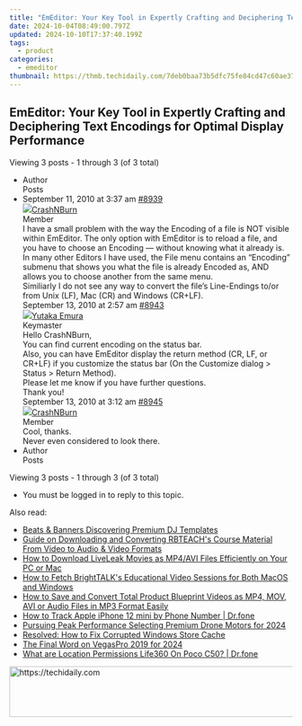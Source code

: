 ```yaml
---
title: "EmEditor: Your Key Tool in Expertly Crafting and Deciphering Text Encodings for Optimal Display Performance"
date: 2024-10-04T08:49:00.797Z
updated: 2024-10-10T17:37:40.199Z
tags:
  - product
categories:
  - emeditor
thumbnail: https://thmb.techidaily.com/7deb0baa73b5dfc75fe84cd47c60ae37428dbd6443868bb9392e788fdb87eec8.jpg
---
```


## EmEditor: Your Key Tool in Expertly Crafting and Deciphering Text Encodings for Optimal Display Performance

Viewing 3 posts - 1 through 3 (of 3 total)

* Author  
Posts
* September 11, 2010 at 3:37 am [#8939](https://tools.techidaily.com/emeditor/products/)  
[![](https://secure.gravatar.com/avatar/c095e276d7d1f5ed27f91bf623e4e445?s=80&d=identicon&r=g)CrashNBurn](https://www.emeditor.com/forums/users/CrashNBurn/ "View CrashNBurn's profile")  
Member  
I have a small problem with the way the Encoding of a file is NOT visible within EmEditor. The only option with EmEditor is to reload a file, and you have to choose an Encoding — without knowing what it already is.  
 In many other Editors I have used, the File menu contains an “Encoding” submenu that shows you what the file is already Encoded as, AND allows you to choose another from the same menu.  
 Similiarly I do not see any way to convert the file’s Line-Endings to/or from Unix (LF), Mac (CR) and Windows (CR+LF).  
September 13, 2010 at 2:57 am [#8943](https://tools.techidaily.com/emeditor/products/)  
[![](https://secure.gravatar.com/avatar/a0a6377144ed3636f985d87303f65ed2?s=80&d=identicon&r=g)Yutaka Emura](https://www.emeditor.com/forums/users/yemura/ "View Yutaka Emura's profile")  
Keymaster  
Hello CrashNBurn,  
 You can find current encoding on the status bar.  
 Also, you can have EmEditor display the return method (CR, LF, or CR+LF) if you customize the status bar (On the Customize dialog > Status > Return Method).  
 Please let me know if you have further questions.  
 Thank you!  
September 13, 2010 at 3:12 am [#8945](https://tools.techidaily.com/emeditor/products/)  
[![](https://secure.gravatar.com/avatar/c095e276d7d1f5ed27f91bf623e4e445?s=80&d=identicon&r=g)CrashNBurn](https://www.emeditor.com/forums/users/CrashNBurn/ "View CrashNBurn's profile")  
Member  
Cool, thanks.  
 Never even considered to look there.
* Author  
Posts

Viewing 3 posts - 1 through 3 (of 3 total)

* You must be logged in to reply to this topic.

<ins class="adsbygoogle"
     style="display:block"
     data-ad-format="autorelaxed"
     data-ad-client="ca-pub-7571918770474297"
     data-ad-slot="1223367746"></ins>

<ins class="adsbygoogle"
     style="display:block"
     data-ad-client="ca-pub-7571918770474297"
     data-ad-slot="8358498916"
     data-ad-format="auto"
     data-full-width-responsive="true"></ins>

<span class="atpl-alsoreadstyle">Also read:</span>
<div><ul>
<li><a href="https://youtube-videos.techidaily.com/beats-and-banners-discovering-premium-dj-templates/"><u>Beats & Banners Discovering Premium DJ Templates</u></a></li>
<li><a href="https://win-fantastic.techidaily.com/guide-on-downloading-and-converting-rbteachs-course-material-from-video-to-audio-and-video-formats/"><u>Guide on Downloading and Converting RBTEACH's Course Material From Video to Audio & Video Formats</u></a></li>
<li><a href="https://win-fantastic.techidaily.com/how-to-download-liveleak-movies-as-mp4avi-files-efficiently-on-your-pc-or-mac/"><u>How to Download LiveLeak Movies as MP4/AVI Files Efficiently on Your PC or Mac</u></a></li>
<li><a href="https://win-fantastic.techidaily.com/how-to-fetch-brighttalks-educational-video-sessions-for-both-macos-and-windows/"><u>How to Fetch BrightTALK's Educational Video Sessions for Both MacOS and Windows</u></a></li>
<li><a href="https://win-fantastic.techidaily.com/how-to-save-and-convert-total-product-blueprint-videos-as-mp4-mov-avi-or-audio-files-in-mp3-format-easily/"><u>How to Save and Convert Total Product Blueprint Videos as MP4, MOV, AVI or Audio Files in MP3 Format Easily</u></a></li>
<li><a href="https://ios-location-track.techidaily.com/how-to-track-apple-iphone-12-mini-by-phone-number-drfone-by-drfone-virtual-ios/"><u>How to Track Apple iPhone 12 mini by Phone Number | Dr.fone</u></a></li>
<li><a href="https://extra-skills.techidaily.com/pursuing-peak-performance-selecting-premium-drone-motors-for-2024/"><u>Pursuing Peak Performance Selecting Premium Drone Motors for 2024</u></a></li>
<li><a href="https://win-howtos.techidaily.com/resolved-how-to-fix-corrupted-windows-store-cache/"><u>Resolved: How to Fix Corrupted Windows Store Cache</u></a></li>
<li><a href="https://some-skills.techidaily.com/the-final-word-on-vegaspro-2019-for-2024/"><u>The Final Word on VegasPro 2019 for 2024</u></a></li>
<li><a href="https://fake-location.techidaily.com/what-are-location-permissions-life360-on-poco-c50-drfone-by-drfone-virtual-android/"><u>What are Location Permissions Life360 On Poco C50? | Dr.fone</u></a></li>
</ul></div>

<!-- affiliate ads begin -->
<a href="https://appsumo.8odi.net/c/5597632/2049370/7443" target="_top" id="2049370">
  <img src="//a.impactradius-go.com/display-ad/7443-2049370" border="0" alt="https://techidaily.com" width="728" height="90"/>
</a>
<img height="0" width="0" src="https://appsumo.8odi.net/i/5597632/2049370/7443" style="position:absolute;visibility:hidden;" border="0" />
<!-- affiliate ads end -->

